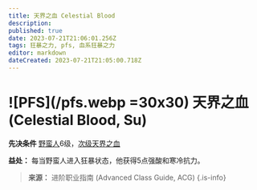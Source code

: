 ```yaml
---
title: 天界之血 Celestial Blood
description: 
published: true
date: 2023-07-21T21:06:01.256Z
tags: 狂暴之力, pfs, 血系狂暴之力
editor: markdown
dateCreated: 2023-07-21T21:05:00.718Z
---
```


# ![PFS](/pfs.webp =30x30) 天界之血 (Celestial Blood, Su)

**先决条件** [野蛮人](/野蛮人)6级，[次级天界之血](/狂暴之力/次级天界之血)

**益处：** 每当野蛮人进入狂暴状态，他获得5点强酸和寒冷抗力。

> **来源：** 进阶职业指南 (Advanced Class Guide, ACG)
{.is-info}